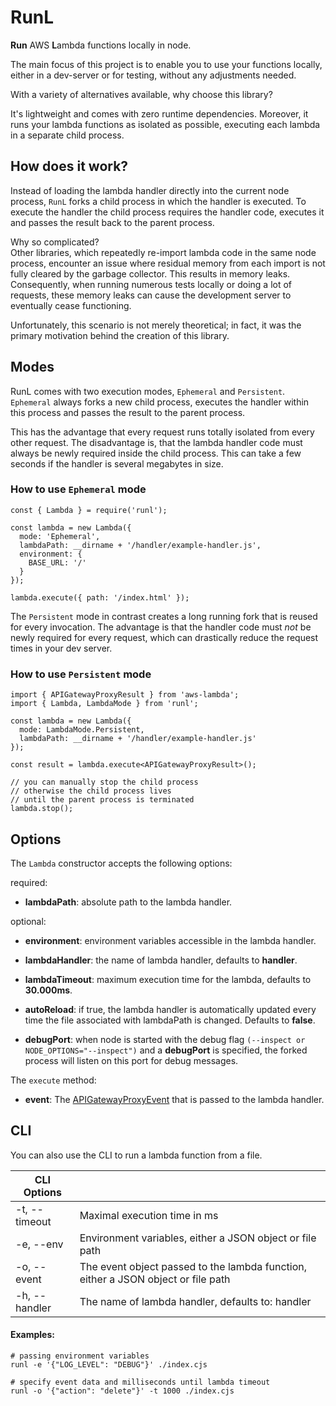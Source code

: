 # RunL

**Run** AWS **L**ambda functions locally in node.

The main focus of this project is to enable you to use your functions locally, either in a dev-server or for testing, without any adjustments needed.

With a variety of alternatives available, why choose this library?

It's lightweight and comes with zero runtime dependencies. Moreover, it runs your lambda functions as isolated as possible, executing each lambda in a separate child process.

## How does it work?

Instead of loading the lambda handler directly into the current node process,
`RunL` forks a child process in which the handler is executed. To execute the
handler the child process requires the handler code, executes it and passes the
result back to the parent process.

Why so complicated?  
Other libraries, which repeatedly re-import lambda code in the same node process, encounter an issue where residual memory from each import is not fully cleared by the garbage collector. This results in memory leaks. Consequently, when running numerous tests locally or doing a lot of requests, these memory leaks can cause the development server to eventually cease functioning.

Unfortunately, this scenario is not merely theoretical; in fact, it was the primary motivation behind the creation of this library.

## Modes

RunL comes with two execution modes, `Ephemeral` and `Persistent`. `Ephemeral`
always forks a new child process, executes the handler within this process and
passes the result to the parent process.

This has the advantage that every request runs totally isolated from every other
request. The disadvantage is, that the lambda handler code must always be newly
required inside the child process. This can take a few seconds if the handler is
several megabytes in size.

### How to use `Ephemeral` mode

```
const { Lambda } = require('runl');

const lambda = new Lambda({
  mode: 'Ephemeral',
  lambdaPath: __dirname + '/handler/example-handler.js',
  environment: {
    BASE_URL: '/'
  }
});

lambda.execute({ path: '/index.html' });
```

The `Persistent` mode in contrast creates a long running fork that is reused for
every invocation. The advantage is that the handler code must _not_ be newly
required for every request, which can drastically reduce the request times in
your dev server.

### How to use `Persistent` mode

```
import { APIGatewayProxyResult } from 'aws-lambda';
import { Lambda, LambdaMode } from 'runl';

const lambda = new Lambda({
  mode: LambdaMode.Persistent,
  lambdaPath: __dirname + '/handler/example-handler.js'
});

const result = lambda.execute<APIGatewayProxyResult>();

// you can manually stop the child process
// otherwise the child process lives
// until the parent process is terminated
lambda.stop();
```

## Options

The `Lambda` constructor accepts the following options:

required:

- **lambdaPath**: absolute path to the lambda handler.

optional:

- **environment**: environment variables accessible in the lambda handler.

- **lambdaHandler**: the name of lambda handler, defaults to **handler**.

- **lambdaTimeout**: maximum execution time for the lambda, defaults to
  **30.000ms**.

- **autoReload**: if true, the lambda handler is automatically updated every
  time the file associated with lambdaPath is changed. Defaults to **false**.

- **debugPort**: when node is started with the debug flag
  `(--inspect or NODE_OPTIONS="--inspect")` and a **debugPort** is specified,
  the forked process will listen on this port for debug messages.

The `execute` method:

- **event**: The
  [APIGatewayProxyEvent](https://docs.aws.amazon.com/apigateway/latest/developerguide/set-up-lambda-proxy-integrations.html#api-gateway-simple-proxy-for-lambda-input-format)
  that is passed to the lambda handler.


## CLI
You can also use the CLI to run a lambda function from a file.

| CLI Options | |
| --- | ------------- |
| -t, --timeout | Maximal execution time in ms |
| -e, --env  | Environment variables, either a JSON object or file path |
| -o, --event  | The event object passed to the lambda function, either a JSON object or file path   |
| -h, --handler  | The name of lambda handler, defaults to: handler    |

#### Examples:
```
# passing environment variables 
runl -e '{"LOG_LEVEL": "DEBUG"}' ./index.cjs

# specify event data and milliseconds until lambda timeout
runl -o '{"action": "delete"}' -t 1000 ./index.cjs
```




   
      
   
        
   
       
   
      


